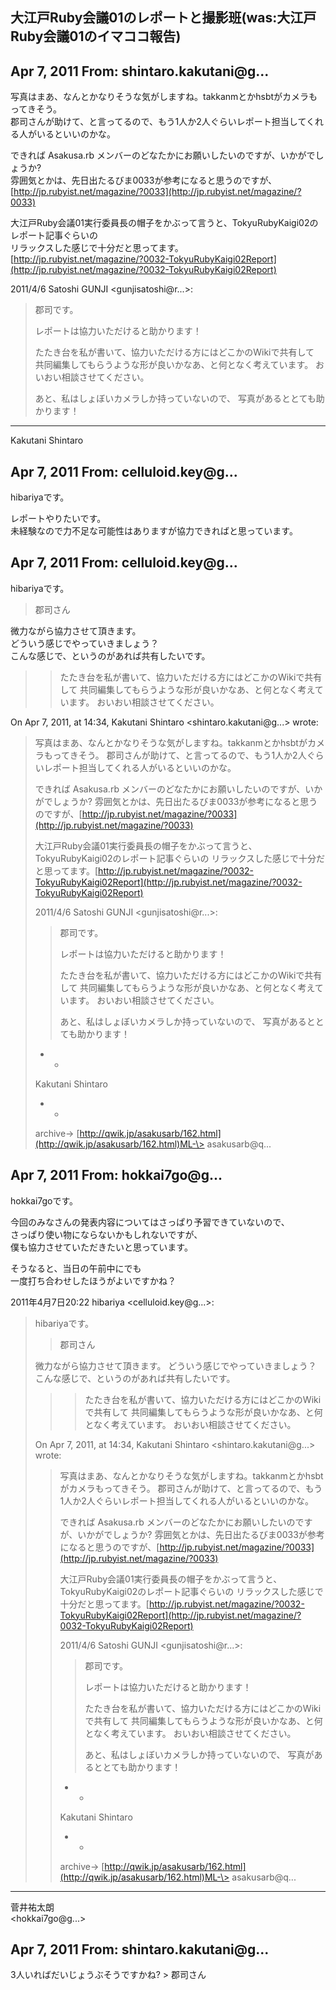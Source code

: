 ## 大江戸Ruby会議01のレポートと撮影班(was:大江戸Ruby会議01のイマココ報告)

## Apr 7, 2011 From: shintaro.kakutani@g...

写真はまあ、なんとかなりそうな気がしますね。takkanmとかhsbtがカメラもってきそう。  
郡司さんが助けて、と言ってるので、もう1人か2人ぐらいレポート担当してくれる人がいるといいのかな。

できれば Asakusa.rb メンバーのどなたかにお願いしたいのですが、いかがでしょうか?  
雰囲気とかは、先日出たるびま0033が参考になると思うのですが、  
[http://jp.rubyist.net/magazine/?0033](http://jp.rubyist.net/magazine/?0033)

大江戸Ruby会議01実行委員長の帽子をかぶって言うと、TokyuRubyKaigi02のレポート記事ぐらいの  
リラックスした感じで十分だと思ってます。  
[http://jp.rubyist.net/magazine/?0032-TokyuRubyKaigi02Report](http://jp.rubyist.net/magazine/?0032-TokyuRubyKaigi02Report)

2011/4/6 Satoshi GUNJI \<gunjisatoshi@r...\>:

> 郡司です。
> 
> レポートは協力いただけると助かります！
> 
> たたき台を私が書いて、協力いただける方にはどこかのWikiで共有して 共同編集してもらうような形が良いかなあ、と何となく考えています。 おいおい相談させてください。
> 
> あと、私はしょぼいカメラしか持っていないので、 写真があるととても助かります！
* * *

Kakutani Shintaro

## Apr 7, 2011 From: celluloid.key@g...

hibariyaです。

レポートやりたいです。  
未経験なので力不足な可能性はありますが協力できればと思っています。

## Apr 7, 2011 From: celluloid.key@g...

hibariyaです。

> 郡司さん

微力ながら協力させて頂きます。  
どういう感じでやっていきましょう？  
こんな感じで、というのがあれば共有したいです。

> > たたき台を私が書いて、協力いただける方にはどこかのWikiで共有して 共同編集してもらうような形が良いかなあ、と何となく考えています。 おいおい相談させてください。

On Apr 7, 2011, at 14:34, Kakutani Shintaro \<shintaro.kakutani@g...\> wrote:

> 写真はまあ、なんとかなりそうな気がしますね。takkanmとかhsbtがカメラもってきそう。 郡司さんが助けて、と言ってるので、もう1人か2人ぐらいレポート担当してくれる人がいるといいのかな。
> 
> できれば Asakusa.rb メンバーのどなたかにお願いしたいのですが、いかがでしょうか? 雰囲気とかは、先日出たるびま0033が参考になると思うのですが、[http://jp.rubyist.net/magazine/?0033](http://jp.rubyist.net/magazine/?0033)
> 
> 大江戸Ruby会議01実行委員長の帽子をかぶって言うと、TokyuRubyKaigi02のレポート記事ぐらいの リラックスした感じで十分だと思ってます。[http://jp.rubyist.net/magazine/?0032-TokyuRubyKaigi02Report](http://jp.rubyist.net/magazine/?0032-TokyuRubyKaigi02Report)
> 
> 2011/4/6 Satoshi GUNJI \<gunjisatoshi@r...\>:
> 
> > 郡司です。
> > 
> > レポートは協力いただけると助かります！
> > 
> > たたき台を私が書いて、協力いただける方にはどこかのWikiで共有して 共同編集してもらうような形が良いかなあ、と何となく考えています。 おいおい相談させてください。
> > 
> > あと、私はしょぼいカメラしか持っていないので、 写真があるととても助かります！
> - -
> 
> Kakutani Shintaro
> 
> - -
> 
> archive-\> [http://qwik.jp/asakusarb/162.html](http://qwik.jp/asakusarb/162.html)ML-\> asakusarb@q...
## Apr 7, 2011 From: hokkai7go@g...

hokkai7goです。

今回のみなさんの発表内容についてはさっぱり予習できていないので、  
さっぱり使い物にならないかもしれないですが、  
僕も協力させていただきたいと思っています。

そうなると、当日の午前中にでも  
一度打ち合わせしたほうがよいですかね？

2011年4月7日20:22 hibariya \<celluloid.key@g...\>:

> hibariyaです。
> 
> > 郡司さん
> 
> 微力ながら協力させて頂きます。 どういう感じでやっていきましょう？ こんな感じで、というのがあれば共有したいです。
> 
> > > たたき台を私が書いて、協力いただける方にはどこかのWikiで共有して 共同編集してもらうような形が良いかなあ、と何となく考えています。 おいおい相談させてください。
> 
> On Apr 7, 2011, at 14:34, Kakutani Shintaro \<shintaro.kakutani@g...\> wrote:
> 
> > 写真はまあ、なんとかなりそうな気がしますね。takkanmとかhsbtがカメラもってきそう。 郡司さんが助けて、と言ってるので、もう1人か2人ぐらいレポート担当してくれる人がいるといいのかな。
> > 
> > できれば Asakusa.rb メンバーのどなたかにお願いしたいのですが、いかがでしょうか? 雰囲気とかは、先日出たるびま0033が参考になると思うのですが、[http://jp.rubyist.net/magazine/?0033](http://jp.rubyist.net/magazine/?0033)
> > 
> > 大江戸Ruby会議01実行委員長の帽子をかぶって言うと、TokyuRubyKaigi02のレポート記事ぐらいの リラックスした感じで十分だと思ってます。[http://jp.rubyist.net/magazine/?0032-TokyuRubyKaigi02Report](http://jp.rubyist.net/magazine/?0032-TokyuRubyKaigi02Report)
> > 
> > 2011/4/6 Satoshi GUNJI \<gunjisatoshi@r...\>:
> > 
> > > 郡司です。
> > > 
> > > レポートは協力いただけると助かります！
> > > 
> > > たたき台を私が書いて、協力いただける方にはどこかのWikiで共有して 共同編集してもらうような形が良いかなあ、と何となく考えています。 おいおい相談させてください。
> > > 
> > > あと、私はしょぼいカメラしか持っていないので、 写真があるととても助かります！
> > - -
> > 
> > Kakutani Shintaro
> > 
> > - -
> > 
> > archive-\> [http://qwik.jp/asakusarb/162.html](http://qwik.jp/asakusarb/162.html)ML-\> asakusarb@q...
* * *

菅井祐太朗  
\<hokkai7go@g...\>

## Apr 7, 2011 From: shintaro.kakutani@g...

3人いればだいじょうぶそうですかね? \> 郡司さん

